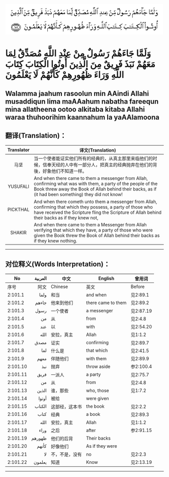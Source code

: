![002:101](images/002_101.gif)

#   وَلَمَّا جَاءَهُمْ رَسُولٌ مِنْ عِنْدِ اللَّهِ مُصَدِّقٌ لِمَا مَعَهُمْ نَبَذَ فَرِيقٌ مِنَ الَّذِينَ أُوتُوا الْكِتَابَ كِتَابَ اللَّهِ وَرَاءَ ظُهُورِهِمْ كَأَنَّهُمْ لَا يَعْلَمُونَ 

## Walamma jaahum rasoolun min AAindi Allahi musaddiqun lima maAAahum nabatha fareequn mina allatheena ootoo alkitaba kitaba Allahi waraa thuhoorihim kaannahum la yaAAlamoona

## 翻译(Translation)：

| Translator | 译文(Translation)                                            |
|:----------:| ------------------------------------------------------------ |
| 马坚       | 当一个使者能证实他们所有的经典的，从真主那里来临他们的时候，信奉天经的人中有一部分人，把真主的经典抛弃在他们的背後，好象他们不知道一样。 |
| YUSUFALI   | And when there came to them a messenger from Allah, confirming what was with them, a party of the people of the Book threw away the Book of Allah behind their backs, as if (it had been something) they did not know! |
| PICKTHAL   | And when there cometh unto them a messenger from Allah, confirming that which they possess, a party of those who have received the Scripture fling the Scripture of Allah behind their backs as if they knew not, |
| SHAKIR     | And when there came to them a Messenger from Allah verifying that which they have, a party of those who were given the Book threw the Book of Allah behind their backs as if they knew nothing. |

---

## 对位释义(Words Interpretation)：

| No       | العربية | 中文           | English            | 曾用词    |
| -------- | -------:| -------------- | ------------------ | --------- |
| 序号     | 阿文    | Chinese        | 英文               | Before    |
| 2:101.1  | ولما    | 和当           | and when           | 见2:89.1  |
| 2:101.2  | جاءهم   | 他来到他们     | there came to them | 见2:89.2  |
| 2:101.3  | رسول    | 一个使者       | a messenger        | 见2:87.19 |
| 2:101.4  | من      | 从             | from               | 见2:4.8   |
| 2:101.5  | عند     | 以             | with               | 见2:54.20 |
| 2:101.6  | الله    | 安拉，真主     | Allah              | 见1:1.2   |
| 2:101.7  | مصدق    | 证实           | confirming         | 见2:89.7  |
| 2:101.8  | لما     | 什么是         | that which         | 见2:41.5  |
| 2:101.9  | معهم    | 伴随他们       | with them          | 见2:89.9  |
| 2:101.10 | نبذ     | 抛弃           | throw aside        | 参2:100.4 |
| 2:101.11 | فريق    | 一派人         | a party            | 见2:75.7  |
| 2:101.12 | من      | 从             | from               | 见2:4.8   |
| 2:101.13 | الذين   | 谁，那些       | who, those         | 见1:7.2   |
| 2:101.14 | أوتوا   | 被给           | were given         |           |
| 2:101.15 | الكتاب  | 这部经，这本书 | the book           | 见2:2.2   |
| 2:101.16 | كتاب    | 经典           | a book             | 见2:89.3  |
| 2:101.17 | الله    | 安拉，真主     | Allah              | 见1:1.2   |
| 2:101.18 | وراء    | 之后           | after              | 参2:91.15 |
| 2:101.19 | ظهورهم  | 他们的后背     | Their backs        |           |
| 2:101.20 | كأنهم   | 好像他们       | As if they were    |           |
| 2:101.21 | لا      | 不，不是，没有 | no                 | 见2:2.3   |
| 2:101.22 | يعلمون  | 知道           | Know               | 见2:13.19 |

---
